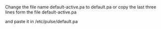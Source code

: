 Change the file name default-active.pa to default.pa
or copy the last three lines form the file default-active.pa

and paste it in /etc/pulse/default.pa
